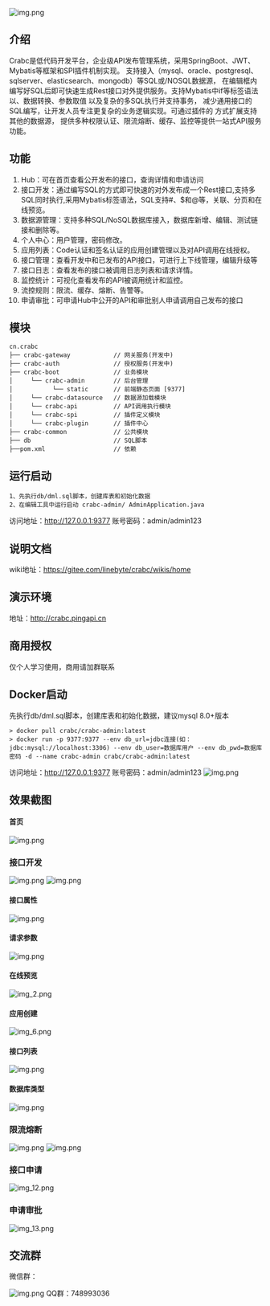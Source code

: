 
![img.png](doc/logo.png)
## 介绍
Crabc是低代码开发平台，企业级API发布管理系统，采用SpringBoot、JWT、Mybatis等框架和SPI插件机制实现。
支持接入（mysql、oracle、postgresql、sqlserver、elasticsearch、mongodb）等SQL或/NOSQL数据源，
在编辑框内编写好SQL后即可快速生成Rest接口对外提供服务。支持Mybatis中if等标签语法以、数据转换、参数取值
以及复杂的多SQL执行并支持事务， 减少通用接口的SQL编写，让开发人员专注更复杂的业务逻辑实现。可通过插件的
方式扩展支持其他的数据源， 提供多种权限认证、限流熔断、缓存、监控等提供一站式API服务功能。

## 功能
1.  Hub：可在首页查看公开发布的接口，查询详情和申请访问
2.  接口开发：通过编写SQL的方式即可快速的对外发布成一个Rest接口,支持多SQL同时执行,采用Mybatis标签语法，SQL支持#、$和@等，关联、分页和在线预览。
3.  数据源管理：支持多种SQL/NoSQL数据库接入，数据库新增、编辑、测试链接和删除等。
4.  个人中心：用户管理，密码修改。
5.  应用列表：Code认证和签名认证的应用创建管理以及对API调用在线授权。
6.  接口管理：查看开发中和已发布的API接口，可进行上下线管理，编辑升级等
7.  接口日志：查看发布的接口被调用日志列表和请求详情。
8.  监控统计：可视化查看发布的API被调用统计和监控。
9.  流控规则：限流、缓存、熔断、告警等。
10. 申请审批：可申请Hub中公开的API和审批别人申请调用自己发布的接口

## 模块
~~~
cn.crabc    
├── crabc-gateway            // 网关服务(开发中)
├── crabc-auth               // 授权服务(开发中)
├── crabc-boot               // 业务模块
│     └── crabc-admin        // 后台管理
│           └── static       // 前端静态页面 [9377]
│     └── crabc-datasource   // 数据源加载模块
│     └── crabc-api          // API调用执行模块
│     └── crabc-spi          // 插件定义模块
│     └── crabc-plugin       // 插件中心
├── crabc-common             // 公共模块
├── db                       // SQL脚本
├──pom.xml                   // 依赖
~~~ 
## 运行启动
```
1、先执行db/dml.sql脚本，创建库表和初始化数据
2、在编辑工具中运行启动 crabc-admin/ AdminApplication.java
```
访问地址：http://127.0.0.1:9377
账号密码：admin/admin123

## 说明文档
wiki地址：https://gitee.com/linebyte/crabc/wikis/home

## 演示环境
地址：http://crabc.pingapi.cn

## 商用授权
仅个人学习使用，商用请加群联系

## Docker启动
先执行db/dml.sql脚本，创建库表和初始化数据，建议mysql 8.0+版本
```
> docker pull crabc/crabc-admin:latest
> docker run -p 9377:9377 --env db_url=jdbc连接(如：jdbc:mysql://localhost:3306) --env db_user=数据库用户 --env db_pwd=数据库密码 -d --name crabc-admin crabc/crabc-admin:latest
```
访问地址：http://127.0.0.1:9377
账号密码：admin/admin123
![img.png](doc/login.png)
## 效果截图
#### 首页
![img.png](doc/home.png)
### 接口开发
![img.png](doc/sql.png)
![img.png](doc/multiple_sql.png)
#### 接口属性
![img.png](doc/detail.png)
#### 请求参数
![img.png](doc/param.png)
#### 在线预览
![img_2.png](doc/img_test.png)
#### 应用创建
![img_6.png](doc/app.png)
#### 接口列表
![img.png](doc/api.png)
#### 数据库类型
![img.png](doc/db.png)
### 限流熔断
![img.png](doc/flow.png)
![img.png](doc/degrade.png)
### 接口申请
![img_12.png](doc/apply.png)
### 申请审批
![img_13.png](doc/audit.png)

## 交流群
微信群：

![img.png](doc/img_wechat.png)
QQ群：748993036